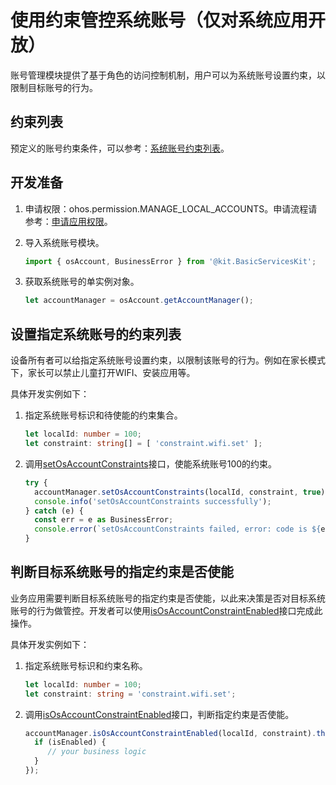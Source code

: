 # 使用约束管控系统账号（仅对系统应用开放）

<!--Kit: Basic Services Kit-->
<!--Subsystem: Account-->
<!--Owner: @steven-q-->
<!--Designer: @JiDong-CS1-->
<!--Tester: @zhaimengchao-->
<!--Adviser: @zengyawen-->

账号管理模块提供了基于角色的访问控制机制，用户可以为系统账号设置约束，以限制目标账号的行为。

## 约束列表

预定义的账号约束条件，可以参考：[系统账号约束列表](../../reference/apis-basic-services-kit/js-apis-osAccount.md#系统账号约束列表)。

## 开发准备

1. 申请权限：ohos.permission.MANAGE_LOCAL_ACCOUNTS。申请流程请参考：[申请应用权限](../../security/AccessToken/determine-application-mode.md#system_basic等级应用申请权限的方式)。

2. 导入系统账号模块。

   ```ts
   import { osAccount, BusinessError } from '@kit.BasicServicesKit';
   ```
   <!-- [import_system_account_module](https://gitcode.com/openharmony/applications_app_samples/blob/master/code/DocsSample/Account/SystemAccount/entry/src/main/ets/pages/SystemAccount/UseConstraintManagementSystemAccount.ets) -->

3. 获取系统账号的单实例对象。

   ```ts
   let accountManager = osAccount.getAccountManager();
   ```
   <!-- [obtain_account_single_instance_object](https://gitcode.com/openharmony/applications_app_samples/blob/master/code/DocsSample/Account/SystemAccount/entry/src/main/ets/pages/SystemAccount/UseConstraintManagementSystemAccount.ets) -->

## 设置指定系统账号的约束列表

设备所有者可以给指定系统账号设置约束，以限制该账号的行为。例如在家长模式下，家长可以禁止儿童打开WIFI、安装应用等。

具体开发实例如下：

1. 指定系统账号标识和待使能的约束集合。

   ```ts
   let localId: number = 100;
   let constraint: string[] = [ 'constraint.wifi.set' ];
   ```
   <!-- [constraint_collections](https://gitcode.com/openharmony/applications_app_samples/blob/master/code/DocsSample/Account/SystemAccount/entry/src/main/ets/pages/SystemAccount/UseConstraintManagementSystemAccount.ets) -->

2. 调用[setOsAccountConstraints](../../reference/apis-basic-services-kit/js-apis-osAccount-sys.md#setosaccountconstraints)接口，使能系统账号100的约束。

   ```ts
   try {
     accountManager.setOsAccountConstraints(localId, constraint, true);
     console.info('setOsAccountConstraints successfully');
   } catch (e) {
     const err = e as BusinessError;
     console.error(`setOsAccountConstraints failed, error: code is ${err.code}, message is ${err.message}`);
   }
   ```
   <!-- [system_account_constraint](https://gitcode.com/openharmony/applications_app_samples/blob/master/code/DocsSample/Account/SystemAccount/entry/src/main/ets/pages/SystemAccount/UseConstraintManagementSystemAccount.ets) -->

## 判断目标系统账号的指定约束是否使能

业务应用需要判断目标系统账号的指定约束是否使能，以此来决策是否对目标系统账号的行为做管控。开发者可以使用[isOsAccountConstraintEnabled](../../reference/apis-basic-services-kit/js-apis-osAccount-sys.md#isosaccountconstraintenabled11)接口完成此操作。

具体开发实例如下：

1. 指定系统账号标识和约束名称。

   ```ts
   let localId: number = 100;
   let constraint: string = 'constraint.wifi.set';
   ```
   <!-- [specify_the_system_account_id_and_constraint_name](https://gitcode.com/openharmony/applications_app_samples/blob/master/code/DocsSample/Account/SystemAccount/entry/src/main/ets/pages/SystemAccount/UseConstraintManagementSystemAccount.ets) -->

2. 调用[isOsAccountConstraintEnabled](../../reference/apis-basic-services-kit/js-apis-osAccount-sys.md#isosaccountconstraintenabled11)接口，判断指定约束是否使能。

   ```ts
   accountManager.isOsAccountConstraintEnabled(localId, constraint).then((isEnabled: boolean) => {
     if (isEnabled) {
        // your business logic
     }
   });
   ```
   <!-- [check_whether_the_specified_constraint_is_enabled](https://gitcode.com/openharmony/applications_app_samples/blob/master/code/DocsSample/Account/SystemAccount/entry/src/main/ets/pages/SystemAccount/UseConstraintManagementSystemAccount.ets) -->

